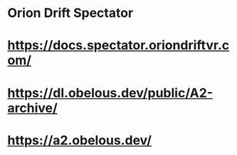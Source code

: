 # Orion Drift Spectator

# https://docs.spectator.oriondriftvr.com/

# https://dl.obelous.dev/public/A2-archive/

# https://a2.obelous.dev/
